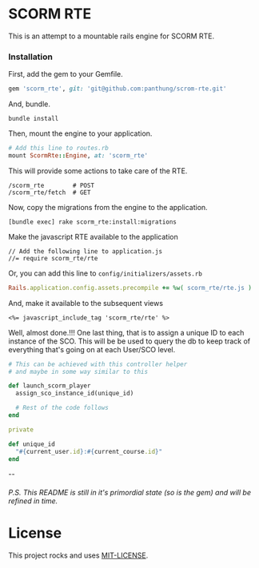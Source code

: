 # SCORM RTE
This is an attempt to a mountable rails engine for SCORM RTE.

### Installation
First, add the gem to your Gemfile.
```ruby
gem 'scorm_rte', git: 'git@github.com:panthung/scrom-rte.git'
```
And, bundle.
```
bundle install
```
Then, mount the engine to your application.
```ruby
# Add this line to routes.rb
mount ScormRte::Engine, at: 'scorm_rte'
```
This will provide some actions to take care of the RTE.
```
/scorm_rte        # POST
/scorm_rte/fetch  # GET
```
Now, copy the migrations from the engine to the application.
```
[bundle exec] rake scorm_rte:install:migrations
```
Make the javascript RTE available to the application
```
// Add the following line to application.js
//= require scorm_rte/rte
```
Or, you can add this line to `config/initializers/assets.rb`
```ruby
Rails.application.config.assets.precompile += %w( scorm_rte/rte.js )
```
And, make it available to the subsequent views
```
<%= javascript_include_tag 'scorm_rte/rte' %>
```

Well, almost done.!!!
One last thing, that is to assign a unique ID to each instance of the SCO. This will be be used to query the db to keep track of everything that's going on at each User/SCO level.

```ruby
# This can be achieved with this controller helper
# and maybe in some way similar to this

def launch_scorm_player
  assign_sco_instance_id(unique_id)

  # Rest of the code follows
end

private

def unique_id
  "#{current_user.id}:#{current_course.id}"
end

```
--

###### P.S. This README is still in it's primordial state (so is the gem) and will be refined in time.

# License
This project rocks and uses [MIT-LICENSE](https://github.com/pukei/scrom-rte/blob/master/MIT-LICENSE).
